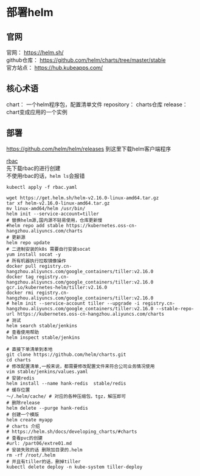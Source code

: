 # 部署helm

## 官网
官网： https://helm.sh/    
github仓库： https://github.com/helm/charts/tree/master/stable  
官方站点： https://hub.kubeapps.com/  


## 核心术语
  chart： 一个helm程序包，配置清单文件
  repository： charts仓库
  release： chart变成应用的一个实例

## 部署
https://github.com/helm/helm/releases 到这里下载helm客户端程序  

[rbac](manifests/helm/rbac.yaml)  
先下载rbac的进行创建  
不使用rbac的话，`helm ls`会报错  
```
kubectl apply -f rbac.yaml
```

```shell
wget https://get.helm.sh/helm-v2.16.0-linux-amd64.tar.gz
tar xf helm-v2.16.0-linux-amd64.tar.gz
mv linux-amd64/helm /usr/bin/
helm init --service-account=tiller
# 替换helm源,国内源不轻易使用，仓库更新慢
#helm repo add stable https://kubernetes.oss-cn-hangzhou.aliyuncs.com/charts
# 更新源
helm repo update
# 二进制安装的k8s 需要自行安装socat
yum install socat -y
# 所有机器执行拉取镜像操作
docker pull registry.cn-hangzhou.aliyuncs.com/google_containers/tiller:v2.16.0
docker tag registry.cn-hangzhou.aliyuncs.com/google_containers/tiller:v2.16.0 gcr.io/kubernetes-helm/tiller:v2.16.0
docker rmi registry.cn-hangzhou.aliyuncs.com/google_containers/tiller:v2.16.0
# helm init --service-account tiller --upgrade -i registry.cn-hangzhou.aliyuncs.com/google_containers/tiller:v2.16.0 --stable-repo-url https://kubernetes.oss-cn-hangzhou.aliyuncs.com/charts
# 测试
helm search stable/jenkins
# 查看使用帮助
helm inspect stable/jenkins

# 直接下单清单到本地
git clone https://github.com/helm/charts.git
cd charts
# 修改配置清单,一般来说，都需要修改配置文件来符合公司业务情况使用
vim stable/jenkins/values.yaml
# 安装redis
helm install --name hank-redis  stable/redis
# 缓存位置
～/.helm/cache/ # 对应的各种压缩包，tgz，解压即可
# 删除release
helm delete --purge hank-redis
# 创建一个模版
helm create myapp
# charts 介绍
# https://helm.sh/docs/developing_charts/#charts
# 查看pvc的创建
#url: /part06/extre01.md
# 安装失败的话 删除加目录的.helm
rm -rf /root/.helm
# 并且有tiller的话，删掉tiller
kubectl delete deploy -n kube-system tiller-deploy
```
